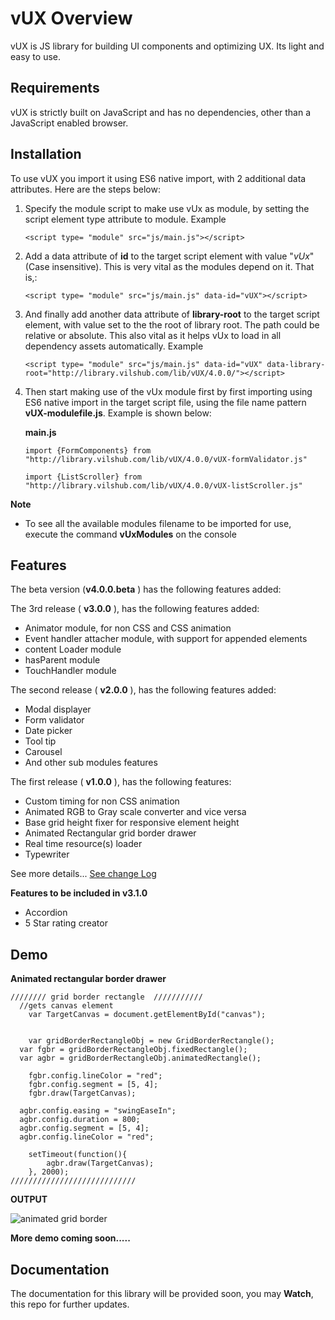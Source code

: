# vUX Overview
vUX is JS library for building UI components and optimizing UX. Its light and easy to use.

## Requirements

vUX is strictly built on JavaScript and has no dependencies, other than a JavaScript enabled browser.

## Installation

To use vUX you import it using ES6 native import, with 2 additional data attributes. Here are the steps below:

1. Specify the module script to make use vUx as module, by setting the script element type attribute to module. Example

    `<script type= "module" src="js/main.js"></script>`

2. Add a data attribute of **id** to the target script element with value "*vUx*" (Case insensitive). This is very vital as the modules depend on it. That is,:

    `<script type= "module" src="js/main.js" data-id="vUX"></script>`

3. And finally add another data attribute of **library-root** to the target script element, with value set to the the root of library root. The path could be relative or absolute. This also vital as it helps vUx to load in all dependency assets automatically. Example

    `<script type= "module" src="js/main.js" data-id="vUX" data-library-root="http://library.vilshub.com/lib/vUX/4.0.0/"></script>`


4. Then start making use of the vUx module first by first importing using ES6 native import in the target script file, using the file name pattern **vUX-modulefile.js**. Example is shown below:
  
    **main.js**

    `import {FormComponents} from "http://library.vilshub.com/lib/vUX/4.0.0/vUX-formValidator.js"`

    `import {ListScroller} from "http://library.vilshub.com/lib/vUX/4.0.0/vUX-listScroller.js"`


**Note**

 - To see all the available modules filename to be imported for use, execute the command **vUxModules** on the console 

## Features


The beta version (**v4.0.0.beta** ) has the following features added:



The 3rd release ( **v3.0.0** ), has the following features added:
- Animator module, for non CSS and CSS animation 
- Event handler attacher module, with support for appended elements
- content Loader module
- hasParent module
- TouchHandler module


The second release ( **v2.0.0** ), has the following features added:
- Modal displayer
- Form validator
- Date picker
- Tool tip
- Carousel
- And other sub modules features

The first release ( **v1.0.0** ), has the following features:
- Custom timing for non CSS animation
- Animated RGB to Gray scale converter and vice versa
- Base grid height fixer for responsive element height
- Animated Rectangular grid border drawer
- Real time resource(s) loader
- Typewriter

See more details... [See change Log](ChangeLog.md)

**Features to be included in v3.1.0**

- Accordion
- 5 Star rating creator

## Demo

**Animated rectangular border drawer**

    //////// grid border rectangle  ///////////
      //gets canvas element
    	var TargetCanvas = document.getElementById("canvas");


    	var gridBorderRectangleObj = new GridBorderRectangle();
      var fgbr = gridBorderRectangleObj.fixedRectangle();
      var agbr = gridBorderRectangleObj.animatedRectangle();

    	fgbr.config.lineColor = "red";
    	fgbr.config.segment = [5, 4];
    	fgbr.draw(TargetCanvas);

      agbr.config.easing = "swingEaseIn";
      agbr.config.duration = 800;
      agbr.config.segment = [5, 4];
      agbr.config.lineColor = "red";

    	setTimeout(function(){
    		agbr.draw(TargetCanvas);
    	}, 2000);
    ////////////////////////////

**OUTPUT**

![animated grid border](https://imgur.com/WVwgVVi.gif)


**More demo coming soon.....**

## Documentation ##

The documentation for this library will be provided soon, you may **Watch**, this repo for further updates.
